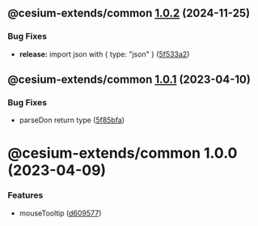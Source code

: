 ## @cesium-extends/common [1.0.2](https://github.com/hongfaqiu/cesium-extends/compare/@cesium-extends/common@1.0.1...@cesium-extends/common@1.0.2) (2024-11-25)


### Bug Fixes

* **release:** import json with { type: "json" } ([5f533a2](https://github.com/hongfaqiu/cesium-extends/commit/5f533a2ea9b3864c2f70a52f6a55a5514440e133))

## @cesium-extends/common [1.0.1](https://github.com/hongfaqiu/cesium-extends/compare/@cesium-extends/common@1.0.0...@cesium-extends/common@1.0.1) (2023-04-10)

### Bug Fixes

- parseDon return type ([5f85bfa](https://github.com/hongfaqiu/cesium-extends/commit/5f85bfa4391a6f2dbc0dd72028233d438f9ad27b))

# @cesium-extends/common 1.0.0 (2023-04-09)

### Features

- mouseTooltip ([d609577](https://github.com/hongfaqiu/cesium-extends/commit/d609577014bd20596a63424cab6c0eaf3973134f))
